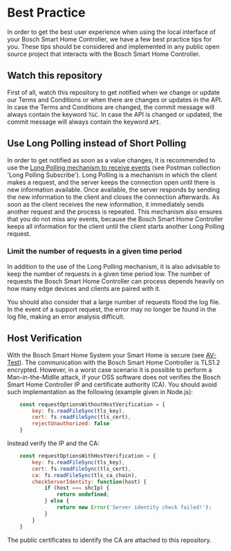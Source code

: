# Best Practice
In order to get the best user experience when using the local interface of your Bosch Smart Home Controller, we have a few best practice tips for you. These tips should be considered and implemented in any public open source project that interacts with the Bosch Smart Home Controller.

## Watch this repository
First of all, watch this repository to get notified when we change or update our Terms and Conditions or when there are changes or updates in the API. In case the Terms and Conditions are changed, the commit message will always contain the keyword `T&C`. In case the API is changed or updated, the commit message will always contain the keyword `API`.

## Use Long Polling instead of Short Polling
In order to get notified as soon as a value changes, it is recommended to use the [Long Polling mechanism to receive events](https://github.com/BoschSmartHome/bosch-shc-api-docs/tree/master/postman#get-events-from-the-bosch-smart-home-controller-long-polling) (see Postman collection 'Long Polling Subscribe'). Long Polling is a mechanism in which the client makes a request, and the server keeps the connection open until there is new information available. Once available, the server responds by sending the new information to the client and closes the connection afterwards. As soon as the client receives the new information, it immediately sends another request and the process is repeated. This mechanism also ensures that you do not miss any events, because the Bosch Smart Home Controller keeps all information for the client until the client starts another Long Polling request.

### Limit the number of requests in a given time period
In addition to the use of the Long Polling mechanism, it is also advisable to keep the number of requests in a given time period low. The number of requests the Bosch Smart Home Controller can process depends heavily on how many edge devices and clients are paired with it. 

You should also consider that a large number of requests flood the log file. In the event of a support request, the error may no longer be found in the log file, making an error analysis difficult.

## Host Verification
With the Bosch Smart Home System your Smart Home is secure (see [AV-Test](https://www.iot-tests.org/2017/08/bosch-smart-and-secure-starter-kit/)). The communication with the Bosch Smart Home Controller is TLS1.2 encrypted. However, in a worst case scenario it is possible to perform a Man-in-the-Midlle attack, if your OSS software does not verifies the Bosch Smart Home Controller IP and certificate authority (CA). You should avoid such implementation as the following (example given in Node.js):
```javascript
    const requestOptionsWithoutHostVerification = {
        key: fs.readFileSync(tls_key),
        cert: fs.readFileSync(tls_cert),
        rejectUnauthorized: false
    }
```
Instead verify the IP and the CA:
```javascript
    const requestOptionsWithHostVerification = {
        key: fs.readFileSync(tls_key),
        cert: fs.readFileSync(tls_cert),
        ca: fs.readFileSync(tls_ca_chain),
        checkServerIdentity: function(host) {
            if (host === shcIp) {
                return undefined;
            } else {
                return new Error('Server identity check failed!');
            }
        }
    }
```
The public certificates to identify the CA are attached to this repository.